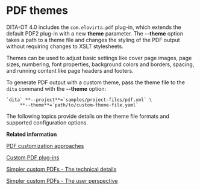 # PDF themes

DITA-OT 4.0 includes the `com.elovirta.pdf` plug-in, which extends the default PDF2 plug-in with a new **theme** parameter. The **--theme** option takes a path to a theme file and changes the styling of the PDF output without requiring changes to XSLT stylesheets.

Themes can be used to adjust basic settings like cover page images, page sizes, numbering, font properties, background colors and borders, spacing, and running content like page headers and footers.

To generate PDF output with a custom theme, pass the theme file to the `dita` command with the **--theme** option:

```syntax-bash
`dita` **--project**=`samples/project-files/pdf.xml` \
     **--theme**=`path/to/custom-theme-file.yaml`
```

The following topics provide details on the theme file formats and supported configuration options.

**Related information**  


[PDF customization approaches](pdf-customization-approaches.md)

[Custom PDF plug-ins](pdf-customization-plugins.md)

[Simpler custom PDFs - The technical details](https://www.oxygenxml.com/events/2022/dita-ot_day.html#Simpler_custom_PDFs_The_technical_details)

[Simpler custom PDFs - The user perspective](https://www.oxygenxml.com/events/2022/dita-ot_day.html#Simpler_custom_PDFs_The_user_perspective)

